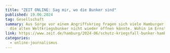 ```yaml
---
title: "ZEIT ONLINE: Sag mir, wo die Bunker sind"
published: 19.06.2024
tag: Gesellschaft
summary: Aus Sorge vor einem Angriffskrieg fragen sich viele Hamburger, ob man
  die alten Weltkriegsbunker nicht wieder öffnen könnte. Wohin im Ernstfall?
link: https://www.zeit.de/hamburg/2024-06/schutz-kriegsfall-bunker-hamburg-weltkrieg-oeffnung
categories:
  - online-journalismus
---
```

